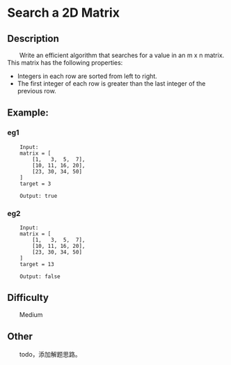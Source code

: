 # Search a 2D Matrix

## Description

&emsp;&emsp;Write an efficient algorithm that searches for a value in an m x n matrix. This matrix has the following 
properties:

- Integers in each row are sorted from left to right.
- The first integer of each row is greater than the last integer of the previous row.
            
## Example:

### eg1

```
    Input:
    matrix = [
        [1,   3,  5,  7],
        [10, 11, 16, 20],
        [23, 30, 34, 50]
    ]
    target = 3
    
    Output: true
```

### eg2

```
    Input:
    matrix = [
        [1,   3,  5,  7],
        [10, 11, 16, 20],
        [23, 30, 34, 50]
    ]
    target = 13
    
    Output: false
```

## Difficulty

&emsp;&emsp;Medium

## Other

&emsp;&emsp;todo，添加解题思路。